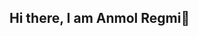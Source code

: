 ## Hi there, I am Anmol Regmi👋

<!--
**anmolregmi3728-sudo/anmolregmi3728-sudo** is a ✨ _special_ ✨ repository because its `README.md` (this file) appears on your GitHub profile.
- I am currently learning python language.
- I am interested in cyber security.
Here are some ideas to get you started:

- 🔭 I’m currently working on ...
- 🌱 I’m currently learning ...
- 👯 I’m looking to collaborate on ...
- 🤔 I’m looking for help with ...
- 💬 Ask me about ...
- 📫 How to reach me: ...
- 😄 Pronouns: ...
- ⚡ Fun fact: ...
-->
